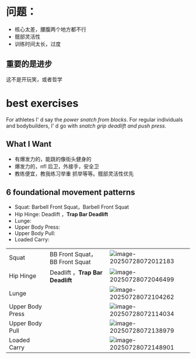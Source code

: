 # 问题：

* 核心太差，腰腹两个地方都不行
* 髋部灵活性
* 训练时间太长，过度

## 重要的是进步

这不是开玩笑，或者哲学

# best exercises

 For athletes I' d say the *power snatch from blocks*. For regular individuals and bodybuilders, I' d go with *snatch grip deadlift and push press.*



## What I Want

* 有爆发力的，能跳的像街头健身的
* 爆发力的，nfl 后卫，外接手，安全卫
* 教练便宜，教我练习举重 抓举等等。髋部灵活性优先

## 6 foundational movement patterns

- Squat: Barbell Front Squat，Barbell Front Squat
- Hip Hinge: Deadlift ，**Trap Bar Deadlift**
- Lunge: 
- Upper Body Press: 
- Upper Body Pull: 
- Loaded Carry: 

|                  |                                  |                                                              |
| ---------------- | -------------------------------- | ------------------------------------------------------------ |
| Squat            | BB Front Squat，BB Front Squat   | ![image-20250728072012183](images/image-20250728072012183.png) |
| Hip Hinge        | Deadlift ，**Trap Bar Deadlift** | ![image-20250728072046499](images/image-20250728072046499.png) |
| Lunge            |                                  | ![image-20250728072104262](images/image-20250728072104262.png) |
| Upper Body Press |                                  | ![image-20250728072114034](images/image-20250728072114034.png) |
| Upper Body Pull  |                                  | ![image-20250728072138979](images/image-20250728072138979.png) |
| Loaded Carry     |                                  | ![image-20250728072148901](images/image-20250728072148901.png) |

